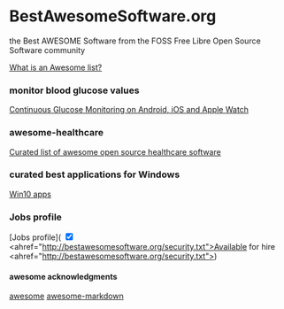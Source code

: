 # BestAwesomeSoftware.org
the Best AWESOME Software from the FOSS Free Libre Open Source Software community

[What is an Awesome list?](https://github.com/sindresorhus/awesome/blob/master/awesome.md)

### monitor blood glucose values
[Continuous Glucose Monitoring on Android, iOS and Apple Watch](http://www.nightscout.info/)

### awesome-healthcare
[Curated list of awesome open source healthcare software](https://github.com/kakoni/awesome-healthcare)

### curated best applications for Windows
[Win10 apps](https://github.com/Awesome-Windows/Awesome)

### Jobs profile
[Jobs profile](
<input value="1" checked="checked" name="hireable" id="hireable" type="checkbox">
<label for="hireable">
<ahref="http://bestawesomesoftware.org/security.txt">Available for hire</a></label>
<ahref="http://bestawesomesoftware.org/security.txt">)

#### awesome acknowledgments
[awesome](https://github.com/sindresorhus/awesome)
[awesome-markdown](https://github.com/mundimark/awesome-markdown)
